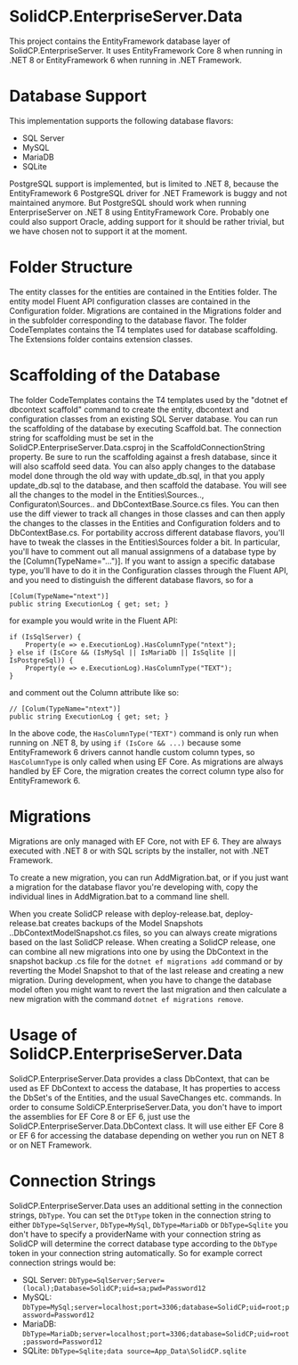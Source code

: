 ﻿# SolidCP.EnterpriseServer.Data
This project contains the EntityFramework database layer of SolidCP.EnterpriseServer. It uses EntityFramework Core 8 when running in .NET 8 or EntityFramework 6 when running in .NET Framework.

# Database Support
This implementation supports the following database flavors:

- SQL Server
- MySQL
- MariaDB
- SQLite

PostgreSQL support is implemented, but is limited to .NET 8, because the EntityFramework 6 PostgreSQL driver for .NET Framework is buggy and not maintained anymore. But PostgreSQL should work when running EnterpriseServer on .NET 8 using EntityFramework Core.
Probably one could also support Oracle, adding support for it should be rather trivial, but we have chosen not to support it at the moment. 

# Folder Structure
The entity classes for the entities are contained in the Entities folder. The entity model Fluent API configuration classes are contained in the Configuration folder. Migrations are contained in the Migrations folder and in the subfolder
corresponding to the database flavor. The folder CodeTemplates contains the T4 templates used for database scaffolding.
The Extensions folder contains extension classes.

# Scaffolding of the Database
The folder CodeTemplates contains the T4 templates used by the "dotnet ef dbcontext scaffold" command to create the
entity, dbcontext and configuration classes from an existing SQL Server database. You can run the scaffolding of the database by executing Scaffold.bat. The connection string for scaffolding must be set in the
SolidCP.EnterpriseServer.Data.csproj in the ScaffoldConnectionString property. Be sure to run the scaffolding against a
fresh database, since it will also scaffold seed data.
You can also apply changes to the database model done through the old way with update_db.sql, in that you apply
update_db.sql to the database, and then scaffold the database. You will see all the changes to the model in the
Entities\Sources\.., Configuraton\Sources\.. and DbContextBase.Source.cs files. You can then use the diff viewer
to track all changes in those classes and can then apply the changes to the classes in the Entities and Configuration
folders and to DbContextBase.cs.
For portability accross different database flavors, you'll have to tweak the classes in the Entities\Sources folder a
bit. In particular, you'll have to comment out all manual assignmens of a database type by the
[Column(TypeName="...")]. If you want to assign a specific database type, you'll have to do it in the Configuration
classes through the Fluent API, and you need to distinguish the different database flavors, so for a
```
[Colum(TypeName="ntext")]
public string ExecutionLog { get; set; }
```
for example you would write in the Fluent API:
```
if (IsSqlServer) {
    Property(e => e.ExecutionLog).HasColumnType("ntext");
} else if (IsCore && (IsMySql || IsMariaDb || IsSqlite || IsPostgreSql)) {
    Property(e => e.ExecutionLog).HasColumnType("TEXT");
}
```
and comment out the Column attribute like so:
```
// [Colum(TypeName="ntext")]
public string ExecutionLog { get; set; }
```

In the above code, the `HasColumnType("TEXT")` command is only run when running on .NET 8, by using `if (IsCore && ...)` because some EntityFramework 6 drivers cannot handle custom column types, so `HasColumnType` is only called when using EF Core. As migrations are always handled by EF Core, the migration creates the correct column type also for EntityFramework 6.

# Migrations
Migrations are only managed with EF Core, not with EF 6. They are always executed with .NET 8 or with SQL scripts by the installer, not with .NET Framework.

To create a new migration, you can run AddMigration.bat, or if you just want a migration for the database flavor
you're developing with, copy the individual lines in AddMigration.bat to a command line shell.

When you create SolidCP release with deploy-release.bat, deploy-release.bat creates backups of the Model Snapshots
..DbContextModelSnapshot.cs files, so you can always create migrations based on the last SolidCP release. When
creating a SolidCP release, one can combine all new migrations into one by using the DbContext in the snapshot backup .cs file for the `dotnet ef migrations add` command or by reverting the Model Snapshot to that of the last release and creating a new migration. During development, when you have to change the database model often you might want to revert the last migration and then calculate a new migration with the command `dotnet ef migrations remove`.

# Usage of SolidCP.EnterpriseServer.Data
SolidCP.EnterpriseServer.Data provides a class DbContext, that can be used as EF DbContext to access the database,
It has properties to access the DbSet's of the Entities, and the usual SaveChanges etc. commands. In order to
consume SoldiCP.EnterpriseServer.Data, you don't have to import the assemblies for EF Core 8 or EF 6, just use the
SolidCP.EnterpriseServer.Data.DbContext class. It will use either EF Core 8 or EF 6 for accessing the database
depending on wether you run on NET 8 or on NET Framework.

# Connection Strings
SolidCP.EnterpriseServer.Data uses an additional setting in the connection strings, `DbType`. You can set the
`DtType` token in the connection string to either `DbType=SqlServer`, `DbType=MySql`, `DbType=MariaDb` or
`DbType=Sqlite` you don't have to specify a providerName with your connection string as SolidCP will determine
the correct database type according to the `DbType` token in your connection string automatically. So for
example correct connection strings would be:

- SQL Server: `DbType=SqlServer;Server=(local);Database=SolidCP;uid=sa;pwd=Password12`
- MySQL: `DbType=MySql;server=localhost;port=3306;database=SolidCP;uid=root;password=Password12`
- MariaDB: `DbType=MariaDb;server=localhost;port=3306;database=SolidCP;uid=root;password=Password12`
- SQLite: `DbType=Sqlite;data source=App_Data\SolidCP.sqlite`